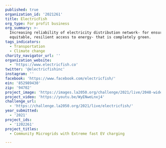 ```yaml
---
published: true
organization_id: '2021261'
title: ElectricFish
org_type: For profit business
org_summary: >-
  Increasing reliability of electricity distribution network- for ensuring an
  equitable, resilient access to energy- that is completely green.
tags_indicators:
  - Transportation
  - Climate change
charity_navigator_url: ''
organization_website:
  - 'https://www.electricfish.co'
twitter: '@electricfishinc'
instagram: ''
facebook: 'https://www.facebook.com/electricfish/'
ein: '852989430'
zip: '94702'
project_image: 'https://images.la2050.org/challenge/2021/live/2048-wide/electricfish.jpg'
project_video: 'https://youtu.be/WyENweLnxj4'
challenge_url:
  - 'https://challenge.la2050.org/2021/live/electricfish/'
year_submitted:
  - '2021'
project_ids:
  - '1202261'
project_titles:
  - Community Microgrids with Extreme fast EV charging

---
```

